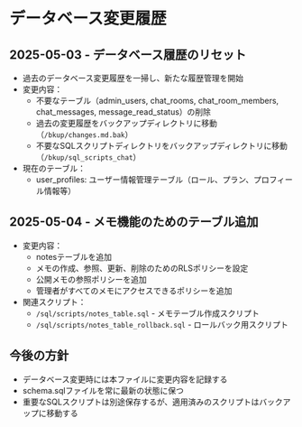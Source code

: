 # データベース変更履歴

## 2025-05-03 - データベース履歴のリセット
- 過去のデータベース変更履歴を一掃し、新たな履歴管理を開始
- 変更内容：
  - 不要なテーブル（admin_users, chat_rooms, chat_room_members, chat_messages, message_read_status）の削除
  - 過去の変更履歴をバックアップディレクトリに移動（`/bkup/changes.md.bak`）
  - 不要なSQLスクリプトディレクトリをバックアップディレクトリに移動（`/bkup/sql_scripts_chat`）
- 現在のテーブル：
  - user_profiles: ユーザー情報管理テーブル（ロール、プラン、プロフィール情報等）

## 2025-05-04 - メモ機能のためのテーブル追加
- 変更内容：
  - notesテーブルを追加
  - メモの作成、参照、更新、削除のためのRLSポリシーを設定
  - 公開メモの参照ポリシーを追加
  - 管理者がすべてのメモにアクセスできるポリシーを追加
- 関連スクリプト：
  - `/sql/scripts/notes_table.sql` - メモテーブル作成スクリプト
  - `/sql/scripts/notes_table_rollback.sql` - ロールバック用スクリプト

## 今後の方針
- データベース変更時には本ファイルに変更内容を記録する
- schema.sqlファイルを常に最新の状態に保つ
- 重要なSQLスクリプトは別途保存するが、適用済みのスクリプトはバックアップに移動する
